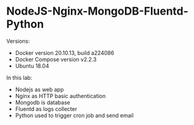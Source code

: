 # NodeJS-Nginx-MongoDB-Fluentd-Python

Versions:
- Docker version 20.10.13, build a224086
- Docker Compose version v2.2.3
- Ubuntu 18.04


In this lab:
- Nodejs as web app
- Nginx as HTTP basic authentication
- Mongodb is database
- Fluentd as logs collecter
- Python used to trigger cron job and send email
